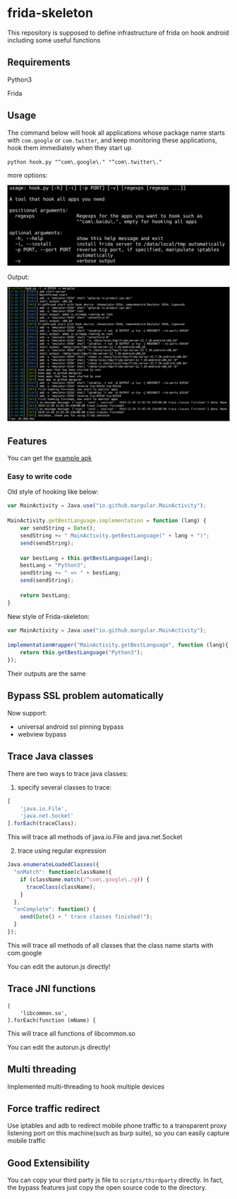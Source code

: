 # frida-skeleton
This repository is supposed to define infrastructure of frida on hook android including some useful functions



## Requirements

Python3

Frida



## Usage

The command below will hook all applications whose package name starts with `com.google` or `com.twitter`, and keep monitoring these applications, hook them immediately when they start up

`python hook.py "^com\.google\." "^com\.twitter\."`



more options:



![](./assets/help.png)



Output:

![](./assets/output.png)



## Features

You can get the [example apk](https://github.com/Margular/frida-skeleton/releases)

### Easy to write code

Old style of hooking like below:

```javascript
var MainActivity = Java.use("io.github.margular.MainActivity");

MainActivity.getBestLanguage.implementation = function (lang) {
    var sendString = Date();
    sendString += " MainActivity.getBestLanguage(" + lang + ")";
    send(sendString);

    var bestLang = this.getBestLanguage(lang);
    bestLang = "Python3";
    sendString += " => " + bestLang;
    send(sendString);

    return bestLang;
}
```



New style of Frida-skeleton:

```javascript
var MainActivity = Java.use("io.github.margular.MainActivity");

implementationWrapper("MainActivity.getBestLanguage", function (lang){
    return this.getBestLanguage("Python3");
});
```



Their outputs are the same



## Bypass SSL problem automatically

Now support:

* universal android ssl pinning bypass
* webview bypass



## Trace Java classes

There are two ways to trace java classes:

1. specify several classes to trace:

```javascript
[
	'java.io.File',
	'java.net.Socket'
].forEach(traceClass);
```

This will trace all methods of java.io.File and java.net.Socket



2. trace using regular expression

```javascript
Java.enumerateLoadedClasses({
  "onMatch": function(className){
    if (className.match(/^com\.google\./g)) {
      traceClass(className);
    }
  },
  "onComplete": function() {
    send(Date() + " trace classes finished!");
  }
});
```

This will trace all methods of all classes that the class name starts with com.google



You can edit the autorun.js directly!



## Trace JNI functions

```
[
	'libcommon.so',
].forEach(function (mName) {
```



This will trace all functions of libcommon.so



You can edit the autorun.js directly!



## Multi threading

Implemented multi-threading to hook multiple devices



## Force traffic redirect

Use iptables and adb to redirect mobile phone traffic to a transparent proxy listening port on this machine(such as burp suite), so you can easily capture mobile traffic



## Good Extensibility

You can copy your third party js file to `scripts/thirdparty` directly. In fact, the bypass features just copy the open source code to the directory.

